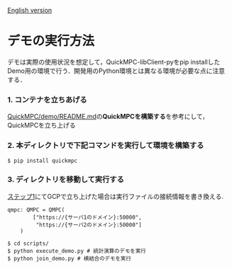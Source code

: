 [English version](./README.md)

# デモの実行方法
デモは実際の使用状況を想定して，QuickMPC-libClient-pyをpip installしたDemo用の環境で行う．開発用のPython環境とは異なる環境が必要な点に注意する．

### 1. コンテナを立ちあげる
[QuickMPC/demo/README.md](../README.md)の**QuickMPCを構築する**を参考にして，QuickMPCを立ち上げる


### 2. 本ディレクトリで下記コマンドを実行して環境を構築する
```console
$ pip install quickmpc
```
### 3. ディレクトリを移動して実行する
[ステップ1](#1-コンテナを立ちあげる)にてGCPで立ち上げた場合は実行ファイルの接続情報を書き換える.

```
qmpc: QMPC = QMPC(
        ["https://{サーバ1のドメイン}:50000",
         "https://{サーバ2のドメイン}:50000"]
    )
```

```console
$ cd scripts/
$ python execute_demo.py # 統計演算のデモを実行
$ python join_demo.py # 横結合のデモを実行
```
